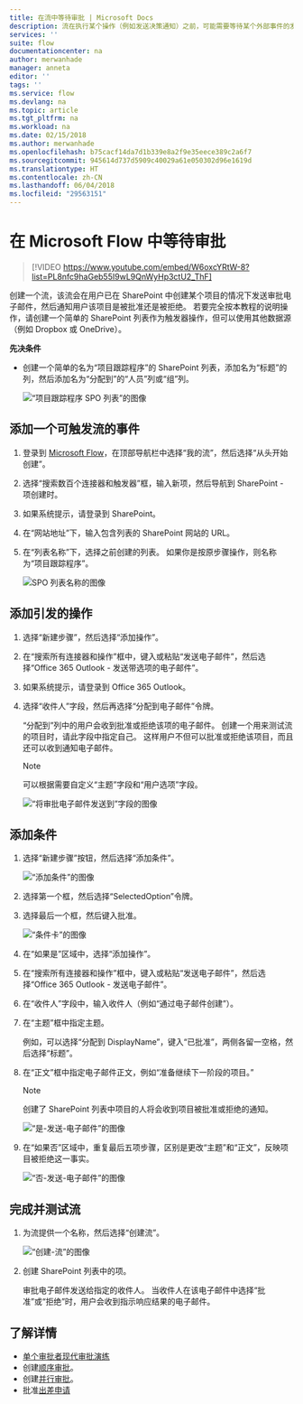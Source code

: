 ```yaml
---
title: 在流中等待审批 | Microsoft Docs
description: 流在执行某个操作（例如发送决策通知）之前，可能需要等待某个外部事件的发生（例如用户批准或拒绝某个更改）。
services: ''
suite: flow
documentationcenter: na
author: merwanhade
manager: anneta
editor: ''
tags: ''
ms.service: flow
ms.devlang: na
ms.topic: article
ms.tgt_pltfrm: na
ms.workload: na
ms.date: 02/15/2018
ms.author: merwanhade
ms.openlocfilehash: b75cacf14da7d1b339e8a2f9e35eece389c2a6f7
ms.sourcegitcommit: 945614d737d5909c40029a61e050302d96e1619d
ms.translationtype: HT
ms.contentlocale: zh-CN
ms.lasthandoff: 06/04/2018
ms.locfileid: "29563151"
---
```

# <a name="wait-for-approval-in-microsoft-flow"></a>在 Microsoft Flow 中等待审批

> [!VIDEO https://www.youtube.com/embed/W6oxcYRtW-8?list=PL8nfc9haGeb55I9wL9QnWyHp3ctU2_ThF]
>


创建一个流，该流会在用户已在 SharePoint 中创建某个项目的情况下发送审批电子邮件，然后通知用户该项目是被批准还是被拒绝。 若要完全按本教程的说明操作，请创建一个简单的 SharePoint 列表作为触发器操作，但可以使用其他数据源（例如 Dropbox 或 OneDrive）。

**先决条件**

* 创建一个简单的名为“项目跟踪程序”的 SharePoint 列表，添加名为“标题”的列，然后添加名为“分配到”的“人员”列或“组”列。

   ![“项目跟踪程序 SPO 列表”的图像](./media/wait-for-approvals/project-tracker.png)

## <a name="add-an-event-to-trigger-the-flow"></a>添加一个可触发流的事件

1. 登录到 [Microsoft Flow](https://flow.microsoft.com)，在顶部导航栏中选择“我的流”，然后选择“从头开始创建”。

1. 选择“搜索数百个连接器和触发器”框，输入新项，然后导航到 SharePoint - 项创建时。

1. 如果系统提示，请登录到 SharePoint。
1. 在“网站地址”下，输入包含列表的 SharePoint 网站的 URL。

1. 在“列表名称”下，选择之前创建的列表。 如果你是按原步骤操作，则名称为“项目跟踪程序”。

    ![SPO 列表名称的图像](./media/wait-for-approvals/SPO-list-name.png)

## <a name="add-the-resulting-action"></a>添加引发的操作

1. 选择“新建步骤”，然后选择“添加操作”。

1. 在“搜索所有连接器和操作”框中，键入或粘贴“发送电子邮件”，然后选择“Office 365 Outlook - 发送带选项的电子邮件”。

1. 如果系统提示，请登录到 Office 365 Outlook。

1. 选择“收件人”字段，然后再选择“分配到电子邮件”令牌。

    “分配到”列中的用户会收到批准或拒绝该项的电子邮件。 创建一个用来测试流的项目时，请此字段中指定自己。 这样用户不但可以批准或拒绝该项目，而且还可以收到通知电子邮件。

    > [!NOTE]
    > 可以根据需要自定义“主题”字段和“用户选项”字段。

    ![“将审批电子邮件发送到”字段的图像](./media/wait-for-approvals/send-approval-email-to.png)

## <a name="add-a-condition"></a>添加条件

1. 选择“新建步骤”按钮，然后选择“添加条件”。

    ![“添加条件”的图像](./media/wait-for-approvals/add-a-condition.png)
1. 选择第一个框，然后选择“SelectedOption”令牌。
1. 选择最后一个框，然后键入批准。

    ![“条件卡”的图像](./media/wait-for-approvals/condition-card-2.png)

1. 在“如果是”区域中，选择“添加操作”。

1. 在“搜索所有连接器和操作”框中，键入或粘贴“发送电子邮件”，然后选择“Office 365 Outlook - 发送电子邮件”。

1. 在“收件人”字段中，输入收件人（例如“通过电子邮件创建”）。

1. 在“主题”框中指定主题。

    例如，可以选择“分配到 DisplayName”，键入“已批准”，两侧各留一空格，然后选择“标题”。

1. 在“正文”框中指定电子邮件正文，例如“准备继续下一阶段的项目。”

    > [!NOTE]
    > 创建了 SharePoint 列表中项目的人将会收到项目被批准或拒绝的通知。

    ![“是-发送-电子邮件”的图像](./media/wait-for-approvals/if-yes-send-email-card-3.png)

1. 在“如果否”区域中，重复最后五项步骤，区别是更改“主题”和“正文”，反映项目被拒绝这一事实。

     ![“否-发送-电子邮件”的图像](./media/wait-for-approvals/no-send-email-2.png)

## <a name="finish-and-test-your-flow"></a>完成并测试流

1. 为流提供一个名称，然后选择“创建流”。

     ![“创建-流”的图像](./media/wait-for-approvals/create-flow.png)
1. 创建 SharePoint 列表中的项。

    审批电子邮件发送给指定的收件人。 当收件人在该电子邮件中选择“批准”或“拒绝”时，用户会收到指示响应结果的电子邮件。

## <a name="learn-more"></a>了解详情

* [单个审批者现代审批演练](modern-approvals.md)
* 创建[顺序审批](sequential-modern-approvals.md)。
* 创建[并行审批](parallel-modern-approvals.md)。
* 批准[出差申请](mobile-approvals.md)
